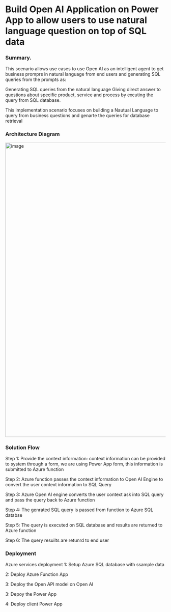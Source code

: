 # Build Open AI Application on Power App to allow users to use natural language question on top of SQL data
### Summary.

This scenario allows use cases to use Open AI as an intelligent agent to get business promprs in natural language from end users and generating SQL queries from the prompts as:

Generating SQL queries from the natural language 
Giving direct answer to questions about specific product, service and process by excuting the query from SQL database.




This implementation scenario focuses on building a Nautual Language to query from business questions and genarte the queries for database retrieval 
### Architecture Diagram
<img width="925" alt="image" src="https://user-images.githubusercontent.com/50298139/222232002-cee2d89e-58fb-4436-9bc6-20f085f332d7.png">

### Solution Flow

Step 1: Provide the context information: context information can be provided to system through a form, we are using Power App form, this information is submitted to Azure function

Step 2: Azure function passes the context information to Open AI Engine to convert the user context information to SQL Query

Step 3: Azure Open AI engine converts the user context ask into SQL query and pass the query back to Azure function

Step 4: The genrated SQL query is passed from function to Azure SQL databse 

Step 5: The query is executed on SQL database and results are returned to Azure function

Step 6: The query resuilts are retunrd to end user 

### Deployment
Azure services deployment
1: Setup Azure SQL database with ssample data

2: Deploy Azure Function App

3: Deploy the Open API model on Open AI

3: Depoy the Power App

4: Deploy client Power App

